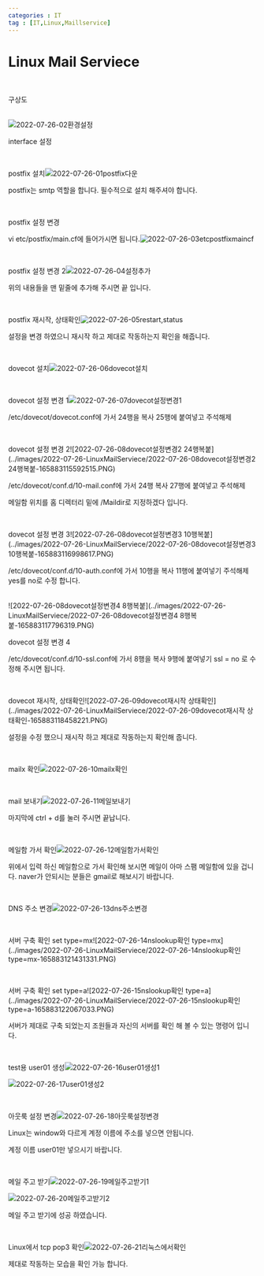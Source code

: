 ```yaml
---
categories : IT
tag : [IT,Linux,Maillservice]
---
```


# Linux Mail Serviece

<br>

구상도

<br>![2022-07-26-02환경설정](../images/2022-07-26-LinuxMailServiece/2022-07-26-02환경설정-16588310145321.PNG)

interface 설정

<br>

postfix 설치![2022-07-26-01postfix다운](../images/2022-07-26-LinuxMailServiece/2022-07-26-01postfix다운-16588310219313.PNG)

postfix는 smtp 역할을 합니다. 필수적으로 설치 해주셔야 합니다.

<br>

postfix 설정 변경

vi etc/postfix/main.cf에 들어가시면 됩니다.![2022-07-26-03etcpostfixmaincf](../images/2022-07-26-LinuxMailServiece/2022-07-26-03etcpostfixmaincf-16588310326745.PNG)

<br>

postfix 설정 변경 2![2022-07-26-04설정추가](../images/2022-07-26-LinuxMailServiece/2022-07-26-04설정추가-16588310386287.PNG)

위의 내용들을 맨 밑줄에 추가해 주시면 끝 입니다.

<br>

postfix 재시작, 상태확인![2022-07-26-05restart,status](../images/2022-07-26-LinuxMailServiece/2022-07-26-05restart,status-16588310454879.PNG)

설정을 변경 하였으니 재시작 하고 제대로 작동하는지 확인을 해줍니다.

<br>

dovecot 설치![2022-07-26-06dovecot설치](../images/2022-07-26-LinuxMailServiece/2022-07-26-06dovecot설치-165883112780111.PNG)

<br>

dovecot 설정 변경 1![2022-07-26-07dovecot설정변경1](../images/2022-07-26-LinuxMailServiece/2022-07-26-07dovecot설정변경1-165883114978213.PNG)

/etc/dovecot/dovecot.conf에 가서 24행을 복사 25행에 붙여넣고 주석해제

<br>

dovecot 설정 변경 2![2022-07-26-08dovecot설정변경2 24행복붙](../images/2022-07-26-LinuxMailServiece/2022-07-26-08dovecot설정변경2 24행복붙-165883115592515.PNG)

/etc/dovecot/conf.d/10-mail.conf에 가서 24행 복사 27행에 붙여넣고 주석해제

메일함 위치를 홈 디렉터리 밑에 /Maildir로 지정하겠다 입니다.

<br>

dovecot 설정 변경 3![2022-07-26-08dovecot설정변경3 10행복붙](../images/2022-07-26-LinuxMailServiece/2022-07-26-08dovecot설정변경3 10행복붙-165883116998617.PNG)

/etc/dovecot/conf.d/10-auth.conf에 가서 10행을 복사 11행에 붙여넣기 주석해제 yes를 no로 수정 합니다.

<br>![2022-07-26-08dovecot설정변경4 8행복붙](../images/2022-07-26-LinuxMailServiece/2022-07-26-08dovecot설정변경4 8행복붙-165883117796319.PNG)

dovecot 설정 변경 4

/etc/dovecot/conf.d/10-ssl.conf에 가서 8행을 복사 9행에 붙여넣기 ssl = no 로 수정해 주시면 됩니다.

<br>

dovecot 재시작, 상태확인![2022-07-26-09dovecot재시작 상태확인](../images/2022-07-26-LinuxMailServiece/2022-07-26-09dovecot재시작 상태확인-165883118458221.PNG)

설정을 수정 했으니 재시작 하고 제대로 작동하는지 확인해 줍니다.

<br>

mailx 확인![2022-07-26-10mailx확인](../images/2022-07-26-LinuxMailServiece/2022-07-26-10mailx확인-165883119246823.PNG)

<br>

mail 보내기![2022-07-26-11메일보내기](../images/2022-07-26-LinuxMailServiece/2022-07-26-11메일보내기-165883119911225.PNG)

마지막에 ctrl + d를 눌러 주시면 끝납니다.

<br>

메일함 가서 확인![2022-07-26-12메일함가서확인](../images/2022-07-26-LinuxMailServiece/2022-07-26-12메일함가서확인-165883120372127.PNG)

위에서 입력 하신 메일함으로 가서 확인해 보시면 메일이 아마 스팸 메일함에 있을 겁니다. naver가 안되시는 분들은 gmail로 해보시기 바랍니다.

<br>

DNS 주소 변경![2022-07-26-13dns주소변경](../images/2022-07-26-LinuxMailServiece/2022-07-26-13dns주소변경-165883120874429.PNG)

<br>

서버 구축 확인 set type=mx![2022-07-26-14nslookup확인 type=mx](../images/2022-07-26-LinuxMailServiece/2022-07-26-14nslookup확인 type=mx-165883121431331.PNG)

<br>

서버 구축 확인 set type=a![2022-07-26-15nslookup확인 type=a](../images/2022-07-26-LinuxMailServiece/2022-07-26-15nslookup확인 type=a-165883122067033.PNG)

서버가 제대로 구축 되었는지 조원들과 자신의 서버를 확인 해 볼 수 있는 명령어 입니다.

<br>

test용 user01 생성![2022-07-26-16user01생성1](../images/2022-07-26-LinuxMailServiece/2022-07-26-16user01생성1-165883122659935.PNG)

![2022-07-26-17user01생성2](../images/2022-07-26-LinuxMailServiece/2022-07-26-17user01생성2-165883122973837.PNG)



<br>

아웃룩 설정 변경![2022-07-26-18아웃룩설정변경](../images/2022-07-26-LinuxMailServiece/2022-07-26-18아웃룩설정변경-165883123512439.PNG)

Linux는 window와 다르게 계정 이름에 주소를 넣으면 안됩니다.

계정 이름 user01만 넣으시기 바랍니다.

<br>

메일 주고 받기![2022-07-26-19메일주고받기1](../images/2022-07-26-LinuxMailServiece/2022-07-26-19메일주고받기1-165883124140741.PNG)

![2022-07-26-20메일주고받기2](../images/2022-07-26-LinuxMailServiece/2022-07-26-20메일주고받기2-165883124712343.PNG)

메일 주고 받기에 성공 하였습니다.

<br>

Linux에서 tcp pop3 확인![2022-07-26-21리눅스에서확인](../images/2022-07-26-LinuxMailServiece/2022-07-26-21리눅스에서확인-165883125286245.PNG)

제대로 작동하는 모습을 확인 가능 합니다.

<br>









